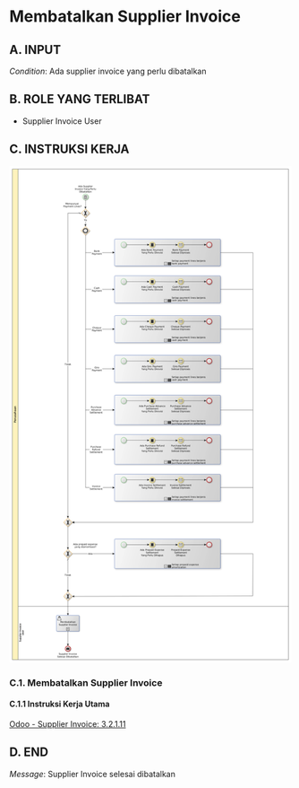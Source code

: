 # Membatalkan Supplier Invoice

## <a name="input">A. INPUT</a>

*Condition*: Ada supplier invoice yang perlu dibatalkan

## <a name="role">B. ROLE YANG TERLIBAT</a>

* Supplier Invoice User

## <a name="instruksi">C. INSTRUKSI KERJA</a>

![](../img/prosedur-kerja/membatalkan-supplier-invoice.png)

### C.1. Membatalkan Supplier Invoice

#### C.1.1 Instruksi Kerja Utama

[Odoo - Supplier Invoice: 3.2.1.11](../transaksi/supplier-invoice/batal.md)

## <a name="input">D. END</a>

*Message*: Supplier Invoice selesai dibatalkan
